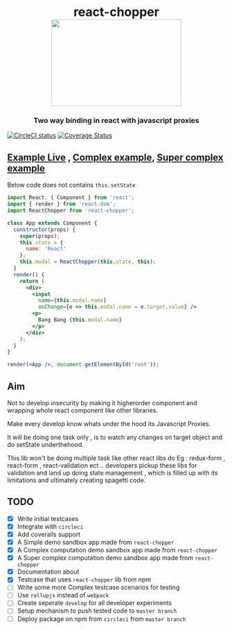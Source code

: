 <h1 align="center">
react-chopper
<br>
<img src="https://raw.githubusercontent.com/pawarvijay/react-chopper/master/helicopter.svg?sanitize=true" width="300" height="200"/>
</h1>

<h3 align="center">Two way binding in react with javascript proxies</h3>

[![CircleCI status](https://circleci.com/gh/pawarvijay/react-chopper/tree/master.svg?style=shield&circle-token=:circle-token)](https://circleci.com/gh/pawarvijay/react-chopper/tree/master)
[![Coverage Status](https://coveralls.io/repos/github/pawarvijay/react-chopper/badge.svg?branch=master&style=flat)](https://coveralls.io/github/pawarvijay/react-chopper?branch=master)

## [Example Live](https://stackblitz.com/edit/simple-react-chopper) ,  [Complex example](https://stackblitz.com/edit/complex-react-chopper),  [Super complex example](https://stackblitz.com/edit/super-complex-react-chopper)

 Below code does not contains ```this.setState```
 
```jsx
import React, { Component } from 'react';
import { render } from 'react-dom';
import ReactChopper from 'react-chopper';

class App extends Component {
  constructor(props) {
    super(props);
    this.state = {
      name: 'React'
    };
    this.modal = ReactChopper(this.state, this);
  }
  render() {
    return (
      <div>
        <input
          name={this.modal.name}
          onChange={e => this.modal.name = e.target.value} />
        <p>
          Bang Bang {this.modal.name}
        </p>
      </div>
    );
  }
}

render(<App />, document.getElementById('root'));

```

## Aim 

Not to develop insecurity by making it higherorder component and wrapping whole react component like other libraries. 

Make every develop know whats under the hood its Javascript Proxies.

It will be doing one task only , is to watch any changes on target object and do setState underthehood.

This lib won't be doing multiple task like other react libs do
Eg : redux-form , react-form , react-validation ect .. developers pickup these libs for validation and land up doing state management , which is filled up with its limitations and ultimately creating spagetti code. 

## TODO

- [x] Write initial testcases
- [x] Integrate with `circleci`
- [x] Add coveralls support
- [x] A Simple demo sandbox app made from `react-chopper`
- [x] A Complex computation demo sandbox app made from `react-chopper`
- [x] A Super complex computation demo sandbox app made from `react-chopper`
- [x] Documentation about
- [x] Testcase that uses `react-chopper` lib from npm
- [ ] Write some more Complex testcase scenarios for testing
- [ ] Use `rollupjs` instead of `webpack`
- [ ] Create seperate `develop` for all developer experiments
- [ ] Setup mechanism to push tested code to `master branch` 
- [ ] Deploy package on npm from `circleci` from `master branch`
